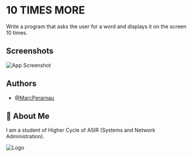 # 10 TIMES MORE
Write a program that asks the user for a word and displays it on the screen 10 times.

## Screenshots

![App Screenshot](https://github.com/MarcPerarnau/PYTHON/assets/151735878/69e68c3e-da48-4982-a895-e7459843078c)



## Authors

- [@MarcPerarnau](https://github.com/MarcPerarnau)


## 🚀 About Me
I am a student of Higher Cycle of ASIR (Systems and Network Administration).


![Logo](https://github.com/MarcPerarnau/MV/assets/151735878/dbd36d50-971f-4147-8b66-0c489954895e)

